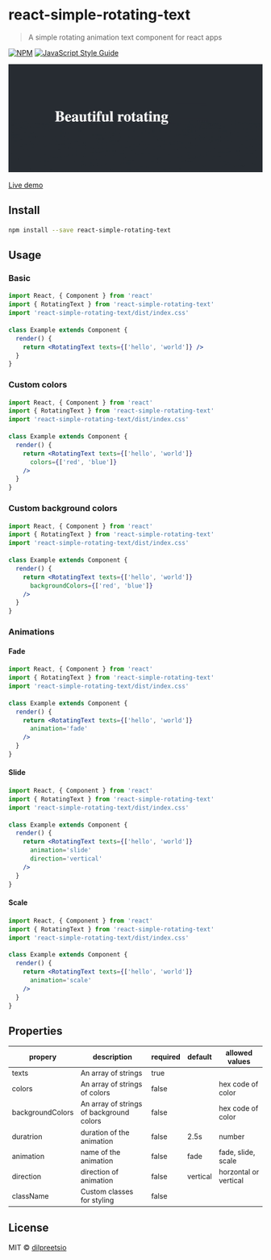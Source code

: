 # react-simple-rotating-text

> A simple rotating animation text component for react apps


[![NPM](https://img.shields.io/npm/v/react-simple-rotating-text.svg)](https://www.npmjs.com/package/react-simple-rotating-text) [![JavaScript Style Guide](https://img.shields.io/badge/code_style-standard-brightgreen.svg)](https://standardjs.com)

![Demo gif](https://raw.githubusercontent.com/dilpreetsio/react-simple-rotating-text/main/demo.gif)


[Live demo](https://playcode.io/2152508)

## Install

```bash
npm install --save react-simple-rotating-text
```

## Usage

### Basic

```jsx
import React, { Component } from 'react'
import { RotatingText } from 'react-simple-rotating-text'
import 'react-simple-rotating-text/dist/index.css'

class Example extends Component {
  render() {
    return <RotatingText texts={['hello', 'world']} />
  }
}
```

### Custom colors

```jsx
import React, { Component } from 'react'
import { RotatingText } from 'react-simple-rotating-text'
import 'react-simple-rotating-text/dist/index.css'

class Example extends Component {
  render() {
    return <RotatingText texts={['hello', 'world']}
      colors={['red', 'blue']}
    />
  }
}
```

### Custom background colors

```jsx
import React, { Component } from 'react'
import { RotatingText } from 'react-simple-rotating-text'
import 'react-simple-rotating-text/dist/index.css'

class Example extends Component {
  render() {
    return <RotatingText texts={['hello', 'world']}
      backgroundColors={['red', 'blue']}
    />
  }
}
```

### Animations

#### Fade

```jsx
import React, { Component } from 'react'
import { RotatingText } from 'react-simple-rotating-text'
import 'react-simple-rotating-text/dist/index.css'

class Example extends Component {
  render() {
    return <RotatingText texts={['hello', 'world']}
      animation='fade'
    />
  }
}
```

#### Slide

```jsx
import React, { Component } from 'react'
import { RotatingText } from 'react-simple-rotating-text'
import 'react-simple-rotating-text/dist/index.css'

class Example extends Component {
  render() {
    return <RotatingText texts={['hello', 'world']}
      animation='slide'
      direction='vertical'
    />
  }
}
```

#### Scale

```jsx
import React, { Component } from 'react'
import { RotatingText } from 'react-simple-rotating-text'
import 'react-simple-rotating-text/dist/index.css'

class Example extends Component {
  render() {
    return <RotatingText texts={['hello', 'world']}
      animation='scale'
    />
  }
}
```

## Properties

| propery   | description                | required | default  | allowed values        |
| --------- | -------------------------- | -------- | -------- | --------------------- |
| texts     | An array of strings        | true     |          |                       |
| colors     | An array of strings of colors       | false    |          | hex code of color     |
| backgroundColors     | An array of strings of background colors       | false    |          | hex code of color     |
| duratrion | duration of the animation  | false    | 2.5s     | number                |
| animation | name of the animation      | false    | fade     | fade, slide, scale |
| direction | direction of animation     | false    | vertical | horzontal or vertical |
| className | Custom classes for styling | false    |          |

## License

MIT © [dilpreetsio](https://github.com/dilpreetsio)
